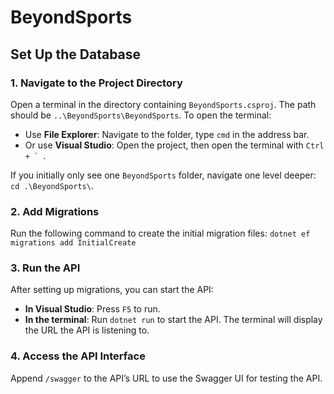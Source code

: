 # BeyondSports

## Set Up the Database

### 1. Navigate to the Project Directory
Open a terminal in the directory containing `BeyondSports.csproj`. The path should be `..\BeyondSports\BeyondSports`. To open the terminal:
   - Use **File Explorer**: Navigate to the folder, type `cmd` in the address bar.
   - Or use **Visual Studio**: Open the project, then open the terminal with ``Ctrl + ` ``. 

If you initially only see one `BeyondSports` folder, navigate one level deeper: `cd .\BeyondSports\`.

### 2. Add Migrations
Run the following command to create the initial migration files:
`dotnet ef migrations add InitialCreate`

### 3. Run the API
After setting up migrations, you can start the API:

- **In Visual Studio**: Press `F5` to run.
- **In the terminal**: Run `dotnet run` to start the API. The terminal will display the URL the API is listening to.

### 4. Access the API Interface
Append `/swagger` to the API’s URL to use the Swagger UI for testing the API.
